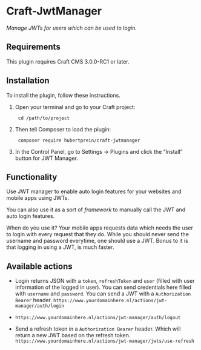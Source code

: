 # Craft-JwtManager

_Manage JWTs for users which can be used to login._

## Requirements

This plugin requires Craft CMS 3.0.0-RC1 or later.

## Installation

To install the plugin, follow these instructions.

1. Open your terminal and go to your Craft project:

        cd /path/to/project

2. Then tell Composer to load the plugin:

        composer require hubertprein/craft-jwtmanager

3. In the Control Panel, go to Settings → Plugins and click the “Install” button for JWT Manager.

## Functionality

Use JWT manager to enable auto login features for your websites and mobile apps using JWTs.

You can also use it as a sort of *framework* to manually call the JWT and auto login features.

When do you use it? Your mobile apps requests data which needs the user to login with every request that they do.
While you should never send the username and password everytime, one should use a JWT.
Bonus to it is that logging in using a JWT, is much faster.

## Available actions

* Login returns JSON with a `token`, `refreshToken` and `user` (filled with user information of the logged in user). You can send credentials here filled with `username` and `password`. You can send a JWT with a `Authorization Bearer` header.
`https://www.yourdomainhere.nl/actions/jwt-manager/auth/login`

* `https://www.yourdomainhere.nl/actions/jwt-manager/auth/logout`
* Send a refresh token in a `Authorization Bearer` header. Which will return a new JWT based on the refresh token.
`https://www.yourdomainhere.nl/actions/jwt-manager/jwts/use-refresh`
